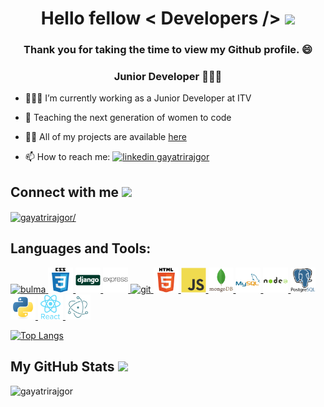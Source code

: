<!-- <p align="right"> <img src="https://komarev.com/ghpvc/?username=gayatrirajgor&label=Profile%20views&color=0e75b6&style=flat" alt="gayatrirajgor" /> </p> -->
<h1 align="center">Hello fellow < Developers /> <img src = "https://raw.githubusercontent.com/MartinHeinz/MartinHeinz/master/wave.gif" width = 50px></h1>
<h3 align="center">Thank you for taking the time to view my Github profile. 😄</h3><h3 align="center"> Junior Developer 👩🏽‍💻 </h3>

<!--- <p align="center"> <a href="https://github.com/ryo-ma/github-profile-trophy"><img src="https://github-profile-trophy.vercel.app/?username=gayatrirajgor&theme=radical" alt="gayatrirajgor" /></a></p>--->

- 👩🏽‍💻 I’m currently working as a Junior Developer at ITV

- 🌱 Teaching the next generation of women to code

- 👨‍💻 All of my projects are available [here](https://github.com/gayatrirajgor?tab=repositories)

- 📫 How to reach me: [<img src="https://i.stack.imgur.com/gVE0j.png" alt="linkedin"> gayatrirajgor](https://www.linkedin.com/in/gayatrirajgor/)

<h2 align="left">Connect with me <img src='https://raw.githubusercontent.com/ShahriarShafin/ShahriarShafin/main/Assets/handshake.gif' width="100px"> </h2>
<p align="left">
<a href="https://linkedin.com/in/gayatrirajgor/" target="blank"><img align="center" src="https://raw.githubusercontent.com/rahuldkjain/github-profile-readme-generator/master/src/images/icons/Social/linked-in-alt.svg" alt="gayatrirajgor/" height="30" width="40" /></a>
</p>

<h2 align="left">Languages and Tools:</h2>
<p align="left"> <a href="https://bulma.io/" target="_blank" rel="noreferrer"> <img src="https://raw.githubusercontent.com/gilbarbara/logos/804dc257b59e144eaca5bc6ffd16949752c6f789/logos/bulma.svg" alt="bulma" width="40" height="40"/> </a> <a href="https://www.w3schools.com/css/" target="_blank" rel="noreferrer"> <img src="https://raw.githubusercontent.com/devicons/devicon/master/icons/css3/css3-original-wordmark.svg" alt="css3" width="40" height="40"/> </a> <a href="https://www.djangoproject.com/" target="_blank" rel="noreferrer"> <img src="https://raw.githubusercontent.com/devicons/devicon/master/icons/django/django-original.svg" alt="django" width="40" height="40"/> </a> <a href="https://expressjs.com" target="_blank" rel="noreferrer"> <img src="https://raw.githubusercontent.com/devicons/devicon/master/icons/express/express-original-wordmark.svg" alt="express" width="40" height="40"/> </a> <a href="https://git-scm.com/" target="_blank" rel="noreferrer"> <img src="https://www.vectorlogo.zone/logos/git-scm/git-scm-icon.svg" alt="git" width="40" height="40"/> </a> <a href="https://www.w3.org/html/" target="_blank" rel="noreferrer"> <img src="https://raw.githubusercontent.com/devicons/devicon/master/icons/html5/html5-original-wordmark.svg" alt="html5" width="40" height="40"/> </a> <a href="https://developer.mozilla.org/en-US/docs/Web/JavaScript" target="_blank" rel="noreferrer"> <img src="https://raw.githubusercontent.com/devicons/devicon/master/icons/javascript/javascript-original.svg" alt="javascript" width="40" height="40"/> </a> <a href="https://www.mongodb.com/" target="_blank" rel="noreferrer"> <img src="https://raw.githubusercontent.com/devicons/devicon/master/icons/mongodb/mongodb-original-wordmark.svg" alt="mongodb" width="40" height="40"/> </a> <a href="https://www.mysql.com/" target="_blank" rel="noreferrer"> <img src="https://raw.githubusercontent.com/devicons/devicon/master/icons/mysql/mysql-original-wordmark.svg" alt="mysql" width="40" height="40"/> </a> <a href="https://nodejs.org" target="_blank" rel="noreferrer"> <img src="https://raw.githubusercontent.com/devicons/devicon/master/icons/nodejs/nodejs-original-wordmark.svg" alt="nodejs" width="40" height="40"/> </a> <a href="https://www.postgresql.org" target="_blank" rel="noreferrer"> <img src="https://raw.githubusercontent.com/devicons/devicon/master/icons/postgresql/postgresql-original-wordmark.svg" alt="postgresql" width="40" height="40"/> </a> <a href="https://www.python.org" target="_blank" rel="noreferrer"> <img src="https://raw.githubusercontent.com/devicons/devicon/master/icons/python/python-original.svg" alt="python" width="40" height="40"/> </a> <a href="https://reactjs.org/" target="_blank" rel="noreferrer"> <img src="https://raw.githubusercontent.com/devicons/devicon/master/icons/react/react-original-wordmark.svg" alt="react" width="40" height="40"/> </a> <a href="https://www.electronjs.org" target="_blank" rel="noreferrer"> <img src="https://raw.githubusercontent.com/devicons/devicon/master/icons/electron/electron-original.svg" alt="electron" width="40" height="40"/> </a></p>

[![Top Langs](https://github-readme-stats.vercel.app/api/top-langs/?username=gayatrirajgor&layout=compact&langs_count=10&theme=radical&hide=shell,ruby)](https://github.com/anuraghazra/github-readme-stats)


<h2>My GitHub Stats <img src='https://media1.giphy.com/media/du3J3cXyzhj75IOgvA/giphy.gif?cid=ecf05e47x2g034i9pzwtzzsd3xgg2w9nr94t4tflbbgo3008&rid=giphy.gif' width='32px'></h2>
<p>&nbsp;<img align="left" src="https://github-readme-stats.vercel.app/api?username=gayatrirajgor&show_icons=true&locale=en&theme=radical&count_private=true&hide=stars&include_all_commits" alt="gayatrirajgor" /></p>

